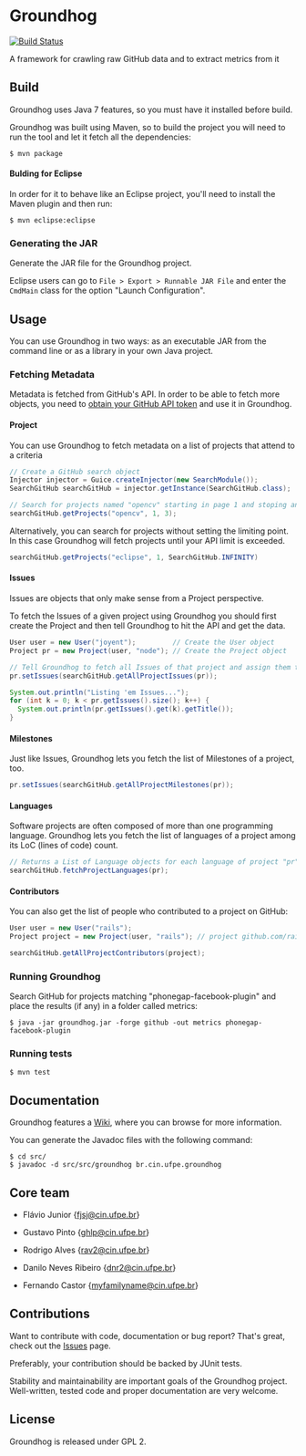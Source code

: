 # Groundhog
[![Build Status](https://travis-ci.org/spgroup/groundhog.png?branch=master)](https://travis-ci.org/spgroup/groundhog)

A framework for crawling raw GitHub data and to extract metrics from it

## Build

Groundhog uses Java 7 features, so you must have it installed before build.

Groundhog was built using Maven, so to build the project you will need to run the tool and let it fetch all the dependencies:

`$ mvn package`

#### Bulding for Eclipse

In order for it to behave like an Eclipse project, you'll need to install the Maven plugin and then run:

`$ mvn eclipse:eclipse`

### Generating the JAR

Generate the JAR file for the Groundhog project.

Eclipse users can go to `File > Export > Runnable JAR File` and enter the `CmdMain` class for the option "Launch Configuration".

## Usage

You can use Groundhog in two ways: as an executable JAR from the command line or as a library in your own Java project.

### Fetching Metadata

Metadata is fetched from GitHub's API. In order to be able to fetch more objects, you need to  [obtain your GitHub API token](https://github.com/settings/applications) and use it in Groundhog.

#### Project

You can use Groundhog to fetch metadata on a list of projects that attend to a criteria

```java
// Create a GitHub search object
Injector injector = Guice.createInjector(new SearchModule());
SearchGitHub searchGitHub = injector.getInstance(SearchGitHub.class);

// Search for projects named "opencv" starting in page 1 and stoping and going until the 3rd project
searchGitHub.getProjects("opencv", 1, 3);
```

Alternatively, you can search for projects without setting the limiting point. In this case Groundhog will fetch projects until your API limit is exceeded.

```java
searchGitHub.getProjects("eclipse", 1, SearchGitHub.INFINITY)
```

#### Issues

Issues are objects that only make sense from a Project perspective.

To fetch the Issues of a given project using Groundhog you should first create the Project and then tell Groundhog to hit the API and get the data.

```java
User user = new User("joyent");         // Create the User object
Project pr = new Project(user, "node"); // Create the Project object

// Tell Groundhog to fetch all Issues of that project and assign them the the Project object:
pr.setIssues(searchGitHub.getAllProjectIssues(pr));

System.out.println("Listing 'em Issues...");
for (int k = 0; k < pr.getIssues().size(); k++) {
  System.out.println(pr.getIssues().get(k).getTitle());
}
```

#### Milestones

Just like Issues, Groundhog lets you fetch the list of Milestones of a project, too.

```java
pr.setIssues(searchGitHub.getAllProjectMilestones(pr));
```

#### Languages

Software projects are often composed of more than one programming language. Groundhog lets you fetch the list of languages of a project among its LoC (lines of code) count.

```java
// Returns a List of Language objects for each language of project "pr"
searchGitHub.fetchProjectLanguages(pr);
```

#### Contributors

You can also get the list of people who contributed to a project on GitHub:

```java
User user = new User("rails");
Project project = new Project(user, "rails"); // project github.com/rails/rails

searchGitHub.getAllProjectContributors(project);
```

### Running Groundhog

Search GitHub for projects matching "phonegap-facebook-plugin" and place the results (if any) in a folder called metrics:

```shell
$ java -jar groundhog.jar -forge github -out metrics phonegap-facebook-plugin
```

### Running tests

```
$ mvn test
```

## Documentation

Groundhog features a [Wiki], where you can browse for more information.

You can generate the Javadoc files with the following command:

```
$ cd src/
$ javadoc -d src/src/groundhog br.cin.ufpe.groundhog
```

## Core team

* Flávio Junior {fjsj@cin.ufpe.br}

* Gustavo Pinto {ghlp@cin.ufpe.br}

* Rodrigo Alves {rav2@cin.ufpe.br}

* Danilo Neves Ribeiro {dnr2@cin.ufpe.br}

* Fernando Castor {myfamilyname@cin.ufpe.br}

## Contributions

Want to contribute with code, documentation or bug report? That's great, check out the [Issues] page.

Preferably, your contribution should be backed by JUnit tests.

Stability and maintainability are important goals of the Groundhog project. Well-written, tested code and proper documentation are very welcome.

## License

Groundhog is released under GPL 2.

[GitHub API v3]: http://developer.github.com/
[Wiki]: https://github.com/spgroup/groundhog/wiki
[Issues]: https://github.com/spgroup/groundhog/issues

